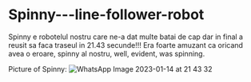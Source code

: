 # Spinny---line-follower-robot
Spinny e robotelul nostru care ne-a dat multe batai de cap dar in final a reusit sa faca traseul in 21.43 secunde!!! Era foarte amuzant ca oricand avea o eroare, spinny al nostru, well, evident, was spinning. 

Picture of Spinny:
![WhatsApp Image 2023-01-14 at 21 43 32](https://user-images.githubusercontent.com/79654042/212545836-647f4127-e28b-4912-9614-27b028bf1a39.jpeg)

